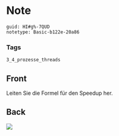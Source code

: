 # Note
```
guid: HI#g%-7QUD
notetype: Basic-b122e-20a86
```

### Tags
```
3_4_prozesse_threads
```

## Front
Leiten Sie die Formel für den Speedup her.

## Back
<img src="paste-939219061bbfdd48013d752d5d2583f0e8f8f0d1.jpg">
